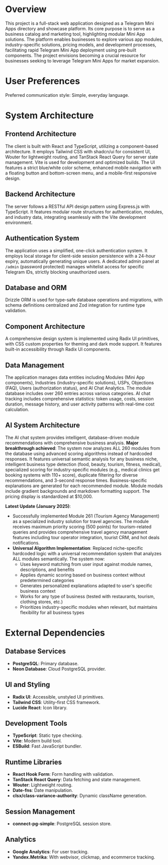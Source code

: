 # Overview
This project is a full-stack web application designed as a Telegram Mini Apps directory and showcase platform. Its core purpose is to serve as a business catalog and marketing tool, highlighting modular Mini App solutions. The platform enables businesses to explore various app modules, industry-specific solutions, pricing models, and development processes, facilitating rapid Telegram Mini App deployment using pre-built components. The project envisions becoming a crucial resource for businesses seeking to leverage Telegram Mini Apps for market expansion.

# User Preferences
Preferred communication style: Simple, everyday language.

# System Architecture

## Frontend Architecture
The client is built with React and TypeScript, utilizing a component-based architecture. It employs Tailwind CSS with shadcn/ui for consistent UI, Wouter for lightweight routing, and TanStack React Query for server state management. Vite is used for development and optimized builds. The UI features a strict blue/white color scheme, enhanced mobile navigation with a floating button and bottom-screen menu, and a mobile-first responsive design.

## Backend Architecture
The server follows a RESTful API design pattern using Express.js with TypeScript. It features modular route structures for authentication, modules, and industry data, integrating seamlessly with the Vite development environment.

## Authentication System
The application uses a simplified, one-click authentication system. It employs local storage for client-side session persistence with a 24-hour expiry, automatically generating unique users. A dedicated admin panel at `/admin` (password protected) manages whitelist access for specific Telegram IDs, strictly blocking unauthorized users.

## Database and ORM
Drizzle ORM is used for type-safe database operations and migrations, with schema definitions centralized and Zod integration for runtime type validation.

## Component Architecture
A comprehensive design system is implemented using Radix UI primitives, with CSS custom properties for theming and dark mode support. It features built-in accessibility through Radix UI components.

## Data Management
The application manages data entities including Modules (Mini App components), Industries (industry-specific solutions), USPs, Objections (FAQ), Users (authorization status), and AI Chat Analytics. The module database includes over 260 entries across various categories. AI chat tracking includes comprehensive statistics: token usage, costs, session duration, message history, and user activity patterns with real-time cost calculation.

## AI System Architecture
The AI chat system provides intelligent, database-driven module recommendations with comprehensive business analysis. **Major breakthrough achieved**: The system now analyzes ALL 260 modules from the database using advanced scoring algorithms instead of hardcoded responses. It features universal semantic analysis for any business niche, intelligent business type detection (food, beauty, tourism, fitness, medical), specialized scoring for industry-specific modules (e.g., medical clinics get booking systems with 110+ score), duplicate filtering for diverse recommendations, and 3-second response times. Business-specific explanations are generated for each recommended module. Module modals include gradient backgrounds and markdown formatting support. The pricing display is standardized at $10,000.

**Latest Update (January 2025)**: 
- Successfully implemented Module 261 (Tourism Agency Management) as a specialized industry solution for travel agencies. The module receives maximum priority scoring (500 points) for tourism-related queries and provides comprehensive travel agency management features including tour operator integration, tourist CRM, and hot deals notifications.
- **Universal Algorithm Implementation**: Replaced niche-specific hardcoded logic with a universal recommendation system that analyzes ALL modules semantically. The system now:
  - Uses keyword matching from user input against module names, descriptions, and benefits
  - Applies dynamic scoring based on business context without predetermined categories
  - Generates personalized explanations adapted to user's specific business context
  - Works for any type of business (tested with restaurants, tourism, clothing stores, etc.)
  - Prioritizes industry-specific modules when relevant, but maintains flexibility for all business types

# External Dependencies

## Database Services
- **PostgreSQL**: Primary database.
- **Neon Database**: Cloud PostgreSQL provider.

## UI and Styling
- **Radix UI**: Accessible, unstyled UI primitives.
- **Tailwind CSS**: Utility-first CSS framework.
- **Lucide React**: Icon library.

## Development Tools
- **TypeScript**: Static type checking.
- **Vite**: Modern build tool.
- **ESBuild**: Fast JavaScript bundler.

## Runtime Libraries
- **React Hook Form**: Form handling with validation.
- **TanStack React Query**: Data fetching and state management.
- **Wouter**: Lightweight routing.
- **Date-fns**: Date manipulation.
- **clsx/class-variance-authority**: Dynamic className generation.

## Session Management
- **connect-pg-simple**: PostgreSQL session store.

## Analytics
- **Google Analytics**: For user tracking.
- **Yandex.Metrika**: With webvisor, clickmap, and ecommerce tracking.
